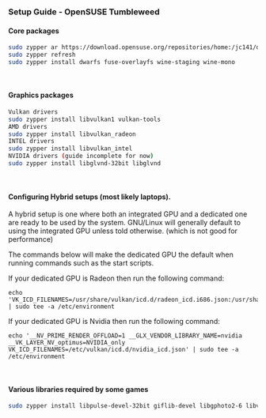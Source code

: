 ### Setup Guide - OpenSUSE Tumbleweed

#### Core packages
```sh
sudo zypper ar https://download.opensuse.org/repositories/home:/jc141/openSUSE_Tumbleweed/home:jc141.repo
sudo zypper refresh
sudo zypper install dwarfs fuse-overlayfs wine-staging wine-mono
```
<br>

#### Graphics packages
```sh
Vulkan drivers
sudo zypper install libvulkan1 vulkan-tools
AMD drivers
sudo zypper install libvulkan_radeon
INTEL drivers
sudo zypper install libvulkan_intel
NVIDIA drivers (guide incomplete for now)
sudo zypper install libglvnd-32bit libglvnd
```
<br>

#### Configuring Hybrid setups (most likely laptops).

A hybrid setup is one where both an integrated GPU and a dedicated one are ready to be used by the system. GNU/Linux will generally default to using the integrated GPU unless told otherwise. (which is not good for performance)

The commands below will make the dedicated GPU the default when running commands such as the start scripts.

If your dedicated GPU is Radeon then run the following command:

```
echo 'VK_ICD_FILENAMES=/usr/share/vulkan/icd.d/radeon_icd.i686.json:/usr/share/vulkan/icd.d/radeon_icd.x86_64.json' | sudo tee -a /etc/environment
```

If your dedicated GPU is Nvidia then run the following command:

```
echo '__NV_PRIME_RENDER_OFFLOAD=1 __GLX_VENDOR_LIBRARY_NAME=nvidia __VK_LAYER_NV_optimus=NVIDIA_only VK_ICD_FILENAMES=/etc/vulkan/icd.d/nvidia_icd.json' | sudo tee -a /etc/environment
```
<br>

#### Various libraries required by some games
```sh
sudo zypper install libpulse-devel-32bit giflib-devel libgphoto2-6 libva2 gstreamer-plugins-base gstreamer-plugins-good gstreamer-plugins-ugly gstreamer-plugins-bad gstreamer-plugins-vaapi gstreamer-plugins-libav
```
